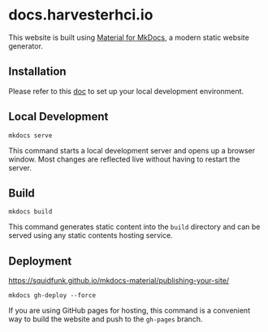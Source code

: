 # docs.harvesterhci.io

This website is built using [Material for MkDocs](https://squidfunk.github.io/mkdocs-material/), a modern static website generator.

## Installation

Please refer to this [doc](https://squidfunk.github.io/mkdocs-material/customization/#environment-setup) to set up your local development environment.


## Local Development

```console
mkdocs serve
```

This command starts a local development server and opens up a browser window. Most changes are reflected live without having to restart the server.

## Build

```console
mkdocs build
```

This command generates static content into the `build` directory and can be served using any static contents hosting service.

## Deployment

https://squidfunk.github.io/mkdocs-material/publishing-your-site/

```console
mkdocs gh-deploy --force
```

If you are using GitHub pages for hosting, this command is a convenient way to build the website and push to the `gh-pages` branch.
